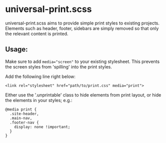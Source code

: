 # universal-print.scss

universal-print.scss aims to provide simple print styles to existing
projects. Elements such as header, footer, sidebars are simply removed
so that only the relevant content is printed.

## Usage:

Make sure to add `media="screen"` to your existing stylesheet. This
prevents the screen styles from 'spilling' into the print styles.

Add the following line right below:

```
<link rel="stylesheet" href="path/to/print.css" media="print">
```

Either use the '.unprintable' class to hide elements from print layout,
or hide the elements in your styles; e.g.:

```
@media print {
  .site-header,
  .main-nav,
  .footer-nav {
    display: none !important;
  }
}
```

